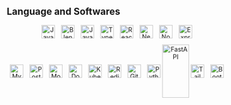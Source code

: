 <h2>Language and Softwares</h2>
<p align="center">
  <img align="center" alt="Java" width="30px" style="padding-right: 10px;" src="https://cdn.jsdelivr.net/gh/devicons/devicon/icons/java/java-original.svg"/>
  <img align="center" alt="Blender" width="30px" style="padding-right: 10px;" src="https://cdn.jsdelivr.net/gh/devicons/devicon/icons/blender/blender-original.svg"/>
  <img align="center" alt="JavaScript" width="30px" style="padding-right: 10px;" src="https://cdn.jsdelivr.net/gh/devicons/devicon/icons/javascript/javascript-plain.svg"/>
  <img align="center" alt="TypeScript" width="30px" style="padding-right: 10px;" src="https://cdn.jsdelivr.net/gh/devicons/devicon/icons/typescript/typescript-plain.svg"/>
  <img align="center" alt="React" width="30px" style="padding-right: 10px;" src="https://cdn.jsdelivr.net/gh/devicons/devicon/icons/react/react-original.svg"/>
  <img align="center" alt="Next.js" width="30px" style="padding-right: 10px;" src="https://cdn.jsdelivr.net/gh/devicons/devicon/icons/nextjs/nextjs-original.svg"/>
  <img align="center" alt="Node.js" width="30px" style="padding-right: 10px;" src="https://cdn.jsdelivr.net/gh/devicons/devicon/icons/nodejs/nodejs-original.svg"/>
  <img align="center" alt="Express" width="30px" style="padding-right: 10px;" src="https://cdn.jsdelivr.net/gh/devicons/devicon/icons/express/express-original.svg"/>
</p>

<p align="center">
  <img align="center" alt="MySQL" width="30px" style="padding-right: 10px;" src="https://cdn.jsdelivr.net/gh/devicons/devicon/icons/mysql/mysql-original.svg"/>
  <img align="center" alt="PostgreSQL" width="30px" style="padding-right: 10px;" src="https://cdn.jsdelivr.net/gh/devicons/devicon/icons/postgresql/postgresql-original.svg"/>
  <img align="center" alt="MongoDB" width="30px" style="padding-right: 10px;" src="https://cdn.jsdelivr.net/gh/devicons/devicon/icons/mongodb/mongodb-original.svg"/>
  <img align="center" alt="Docker" width="30px" style="padding-right: 10px;" src="https://cdn.jsdelivr.net/gh/devicons/devicon/icons/docker/docker-original.svg"/>
  <img align="center" alt="Kubernetes" width="30px" style="padding-right: 10px;" src="https://cdn.jsdelivr.net/gh/devicons/devicon/icons/kubernetes/kubernetes-plain.svg"/>
  <img align="center" alt="Redis" width="30px" style="padding-right: 10px;" src="https://cdn.jsdelivr.net/gh/devicons/devicon/icons/redis/redis-plain.svg"/>
  <img align="center" alt="Git" width="30px" style="padding-right: 10px;" src="https://cdn.jsdelivr.net/gh/devicons/devicon/icons/git/git-original.svg"/>
  <img align="center" alt="Python" width="30px" src="https://cdn.jsdelivr.net/gh/devicons/devicon/icons/python/python-plain.svg"/>
  <img align="center" alt="FastAPI" width="60px" height="120px" src="https://fastapi.tiangolo.com/img/logo-margin/logo-teal.png"/>
  <img align="center" alt="Tailwind CSS" width="30px" style="padding-right: 10px;" src="https://cdn.jsdelivr.net/gh/devicons/devicon/icons/tailwindcss/tailwindcss-original.svg"/>
  <img align="center" alt="Bootstrap" width="30px" style="padding-right: 10px;" src="https://cdn.jsdelivr.net/gh/devicons/devicon/icons/bootstrap/bootstrap-original.svg"/>
</p>

